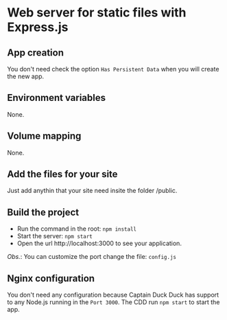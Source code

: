 # Web server for static files with Express.js

## App creation
You don't need check the option `Has Persistent Data` when you will create the new app.

## Environment variables
None.

## Volume mapping
None.

## Add the files for your site
Just add anythin that your site need insite the folder /public.

## Build the project
* Run the command in the root: `npm install`
* Start the server: `npm start`
* Open the url http://localhost:3000 to see your application.

*Obs.*: You can customize the port change the file: `config.js`

## Nginx configuration
You don't need any configuration because Captain Duck Duck has support to any Node.js running in the `Port 3000`. The CDD run `npm start` to start the app.
